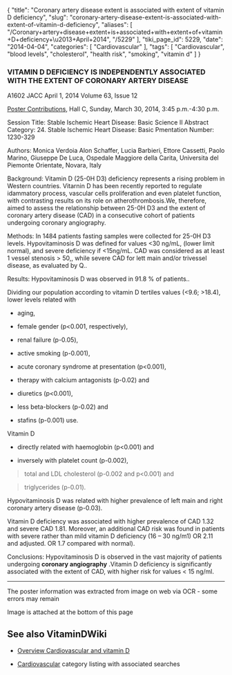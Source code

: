 {
    "title": "Coronary artery disease extent is associated with extent of vitamin D deficiency",
    "slug": "coronary-artery-disease-extent-is-associated-with-extent-of-vitamin-d-deficiency",
    "aliases": [
        "/Coronary+artery+disease+extent+is+associated+with+extent+of+vitamin+D+deficiency+\u2013+April+2014",
        "/5229"
    ],
    "tiki_page_id": 5229,
    "date": "2014-04-04",
    "categories": [
        "Cardiovascular"
    ],
    "tags": [
        "Cardiovascular",
        "blood levels",
        "cholesterol",
        "health risk",
        "smoking",
        "vitamin d"
    ]
}


### VITAMIN D DEFICIENCY IS INDEPENDENTLY ASSOCIATED WITH THE EXTENT OF CORONARY ARTERY DISEASE

A1602 JACC April 1, 2014 Volume 63, Issue 12

[Poster Contributions](http://content.onlinejacc.org/article.aspx?articleid=1855399%20), Hall C, Sunday, March 30, 2014, 3:45 p.m.-4:30 p.m.

Session Title: Stable Ischemic Heart Disease: Basic Science II Abstract Category: 24. Stable lschemic Heart Disease: Basic Pmentation Number: 1230-329

Authors: Monica Verdoia Alon Schaffer, Lucia Barbieri, Ettore Cassetti, Paolo Marino, Giuseppe De Luca, Ospedale Maggiore della Carita, Universita del Piemonte Orientate, Novara, Italy

Background: Vitamin D (25-0H D3) deficiency represents a rising problem in Western countries. Vitarnin D has been recently reported to regulate idammatory process, vascular cells proliferation and even platelet function, with contrasting results on its role on atherothrombosis.We, therefore, aimed to assess the relationship between 25-0H D3 and the extent of coronary artery disease (CAD) in a consecutive cohort of patients undergoing coronary angiography.

Methods: In 1484 patients fasting samples were collected for 25-0H D3 levels. Hypovitaminosis D was defined for values <30 ng/mL, (lower limit normal), and severe deficiency if <15ng/mL. CAD was considered as at least 1 vessel stenosis > 50,, while severe CAD for lett main and/or trivessel disease, as evaluated by Q..

Results: Hypovitaminosis D was observed in 91.8 % of patients.. 

Dividing our population according to vitamin D tertiles values (<9.6; >18.4), lower levels related with 

* aging, 

* female gender (p<0.001, respectively), 

* renal failure (p-0.05), 

* active smoking (p-0.001), 

* acute coronary syndrome at presentation (p<0.001), 

* therapy with calcium antagonists (p-0.02) and 

* diuretics (p<0.001), 

* less beta-blockers (p-0.02) and 

* stafins (p-0.001) use. 

Vitamin D 

* directly related with haemoglobin (p<0.001) and 

* inversely with platelet count (p-0.002), 

> total and LDL cholesterol (p-0.002 and p<0.001) and 

> triglycerides (p-0.01). 

Hypovitaminosis D was related with higher prevalence of left main and right coronary artery disease (p-0.03). 

Vitamin D deficiency was associated with higher prevalence of CAD 1.32 and severe CAD 1.81. Moreover, an additional CAD risk was found in patients with severe rather than mild vitamin D deficiency (16 – 30 ng/m1) OR 2.11 and adjusted. OR 1.7 compared with normal).

Conclusions: Hypovitaminosis D is observed in the vast majority of patients undergoing  **coronary angiography** .Vitamin D deficiency is significantly associated with the extent of CAD, with higher risk for values < 15 ng/ml.

---

The poster information was extracted from image on web via OCR - some errors may remain

Image is attached at the bottom of this page

## See also VitaminDWiki

* [Overview Cardiovascular and vitamin D](/posts/overview-cardiovascular-and-vitamin-d)

* [Cardiovascular](/categories/cardiovascular) category listing with associated searches